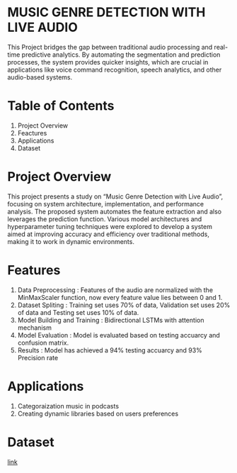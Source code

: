 # MUSIC GENRE DETECTION WITH LIVE AUDIO
This Project bridges the gap between traditional audio processing and real-time predictive analytics. By automating the segmentation and prediction processes, the system provides quicker insights, which are crucial in applications like voice command recognition, speech analytics, and other audio-based systems. 

# Table of Contents
1) Project Overview
2) Feactures
3) Applications
4) Dataset

# Project Overview
This project presents a study on “Music Genre Detection with Live Audio”, focusing on system architecture, implementation, and performance analysis. The proposed system automates the feature extraction and also leverages the prediction function. Various model architectures and hyperparameter tuning techniques were explored to develop a system aimed at improving accuracy and efficiency over traditional methods, making it to work in dynamic environments.

# Features
1) Data Preprocessing : Features of the audio are normalized with the MinMaxScaler function, now every feature value lies between 0 and 1.
2) Dataset Spliting : Training set uses 70% of data, Validation set uses 20% of data and Testing set uses 10% of data.
3) Model Building and Training : Bidirectional LSTMs with attention mechanism 
4) Model Evaluation : Model is evaluated based on testing accuarcy and confusion matrix.
5) Results : Model has achieved a 94% testing accuarcy and 93% Precision rate 

# Applications
1) Categoraization music in podcasts
2) Creating dynamic libraries based on users preferences

# Dataset
[link](https://www.kaggle.com/datasets/andradaolteanu/gtzan-dataset-music-genre-classification)


